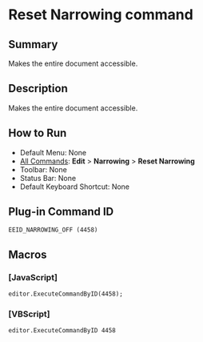 # Reset Narrowing command

## Summary

Makes the entire document accessible.

## Description

Makes the entire document accessible.

## How to Run

- Default Menu: None
- [All Commands](../tools/all_commands): **Edit** \> **Narrowing** \> **Reset Narrowing**
- Toolbar: None
- Status Bar: None
- Default Keyboard Shortcut: None

## Plug-in Command ID

```
EEID_NARROWING_OFF (4458)```

## Macros

### \[JavaScript\]

```
editor.ExecuteCommandByID(4458);
```

### \[VBScript\]

```
editor.ExecuteCommandByID 4458
```
